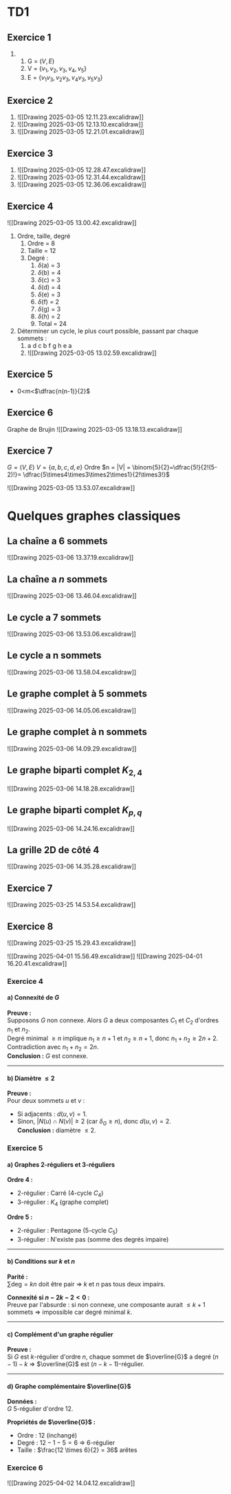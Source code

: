 # TD1

## Exercice 1
1) 
	1) G = ($V,E$)
	2) V = {$v_1,v_2,v_3,v_4,v_5$}
	3) E = {$v_1v_3,v_2v_3,v_4v_3,v_5v_3$}

## Exercice 2

1) ![[Drawing 2025-03-05 12.11.23.excalidraw]]
2) ![[Drawing 2025-03-05 12.13.10.excalidraw]]
3) ![[Drawing 2025-03-05 12.21.01.excalidraw]]

## Exercice 3

1) ![[Drawing 2025-03-05 12.28.47.excalidraw]]
2) ![[Drawing 2025-03-05 12.31.44.excalidraw]]
3) ![[Drawing 2025-03-05 12.36.06.excalidraw]]

## Exercice 4


![[Drawing 2025-03-05 13.00.42.excalidraw]]

1) Ordre, taille, degré
	1) Ordre = 8
	2) Taille = 12
	3) Degré :
		1) $\delta$(a) = 3
		2) $\delta$(b) = 4
		3) $\delta$(c) = 3
		4) $\delta$(d) = 4
		5) $\delta$(e) = 3
		6) $\delta$(f) = 2
		7) $\delta$(g) = 3
		8) $\delta$(h) = 2
		9) Total = 24
2) Déterminer un cycle, le plus court possible, passant par chaque sommets :
	1) a d c b f g h e a
	2) ![[Drawing 2025-03-05 13.02.59.excalidraw]] 

## Exercice 5

- 0<m<$\dfrac{n(n-1)}{2}$ 

## Exercice 6

Graphe de Brujin
![[Drawing 2025-03-05 13.18.13.excalidraw]]

## Exercice 7

$G = (V,E)$
$V=\{a,b,c,d,e\}$
Ordre $n = |V| = \binom{5}{2}=\dfrac{5!}{2!(5-2)!}= \dfrac{5\times4\times3\times2\times1}{2!\times3!}$ 

![[Drawing 2025-03-05 13.53.07.excalidraw]] 


# Quelques graphes classiques

## La chaîne a 6 sommets

![[Drawing 2025-03-06 13.37.19.excalidraw]]

## La chaîne a $n$ sommets

![[Drawing 2025-03-06 13.46.04.excalidraw]]

## Le cycle a 7 sommets

![[Drawing 2025-03-06 13.53.06.excalidraw]]

## Le cycle a n sommets 

![[Drawing 2025-03-06 13.58.04.excalidraw]]

## Le graphe complet à 5 sommets

![[Drawing 2025-03-06 14.05.06.excalidraw]]

## Le graphe complet à n sommets

![[Drawing 2025-03-06 14.09.29.excalidraw]]

## Le graphe biparti complet $K_{2,4}$ 

![[Drawing 2025-03-06 14.18.28.excalidraw]]

## Le graphe biparti complet $K_{p,q}$

![[Drawing 2025-03-06 14.24.16.excalidraw]]

## La grille 2D de côté 4

![[Drawing 2025-03-06 14.35.28.excalidraw]]



## Exercice 7
![[Drawing 2025-03-25 14.53.54.excalidraw]]

## Exercice 8

![[Drawing 2025-03-25 15.29.43.excalidraw]]

![[Drawing 2025-04-01 15.56.49.excalidraw]]
![[Drawing 2025-04-01 16.20.41.excalidraw]]
### Exercice 4

#### a) Connexité de $G$

**Preuve :**  
Supposons $G$ non connexe. Alors $G$ a deux composantes $C_1$ et $C_2$ d'ordres $n_1$ et $n_2$.  
Degré minimal $\geq n$ implique $n_1 \geq n + 1$ et $n_2 \geq n + 1$, donc $n_1 + n_2 \geq 2n + 2$. Contradiction avec $n_1 + n_2 = 2n$.  
**Conclusion :** $G$ est connexe.  

---

#### b) Diamètre $\leq 2$

**Preuve :**  
Pour deux sommets $u$ et $v$ :  
- Si adjacents : $d(u, v) = 1$.  
- Sinon, $|N(u) \cap N(v)| \geq 2$ (car $\delta_G \geq n$), donc $d(u, v) = 2$.  
**Conclusion :** diamètre $\leq 2$.  

### Exercice 5

#### a) Graphes 2-réguliers et 3-réguliers

**Ordre 4 :**
- 2-régulier : Carré (4-cycle $C_4$)
- 3-régulier : $K_4$ (graphe complet)

**Ordre 5 :**
- 2-régulier : Pentagone (5-cycle $C_5$)
- 3-régulier : N'existe pas (somme des degrés impaire)

---

#### b) Conditions sur $k$ et $n$

**Parité :**  
$\sum \text{deg} = kn$ doit être pair ⇒ $k$ et $n$ pas tous deux impairs.

**Connexité si $n - 2k - 2 < 0$ :**  
Preuve par l'absurde : si non connexe, une composante aurait $\leq k+1$ sommets ⇒ impossible car degré minimal $k$.

---

#### c) Complément d'un graphe régulier

**Preuve :**  
Si $G$ est $k$-régulier d'ordre $n$, chaque sommet de $\overline{G}$ a degré $(n-1) - k$ ⇒ $\overline{G}$ est $(n-k-1)$-régulier.

---

#### d) Graphe complémentaire $\overline{G}$

**Données :**  
$G$ 5-régulier d'ordre 12.

**Propriétés de $\overline{G}$ :**  
- Ordre : 12 (inchangé)
- Degré : $12 - 1 - 5 = 6$ ⇒ 6-régulier
- Taille : $\frac{12 \times 6}{2} = 36$ arêtes

### Exercice 6

![[Drawing 2025-04-02 14.04.12.excalidraw]] 